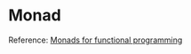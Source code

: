 # Monad

Reference: [Monads for functional programming](https://homepages.inf.ed.ac.uk/wadler/papers/marktoberdorf/baastad.pdf)

